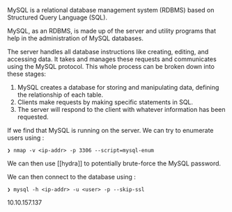 
MySQL is a relational database management system (RDBMS) based on Structured Query Language (SQL).

MySQL, as an RDBMS, is made up of the server and utility programs that help in the administration of MySQL databases.

The server handles all database instructions like creating, editing, and accessing data. It takes and manages these requests and communicates using the MySQL protocol. This whole process can be broken down into these stages:  

1. MySQL creates a database for storing and manipulating data, defining the relationship of each table.
2. Clients make requests by making specific statements in SQL.
3. The server will respond to the client with whatever information has been requested.

If we find that MySQL is running on the server. We can try to enumerate users using :

```
❯ nmap -v <ip-addr> -p 3306 --script=mysql-enum
```

We can then use [[hydra]] to potentially brute-force the MySQL password.

We can then connect to the database using :

```
❯ mysql -h <ip-addr> -u <user> -p --skip-ssl
```




10.10.157.137